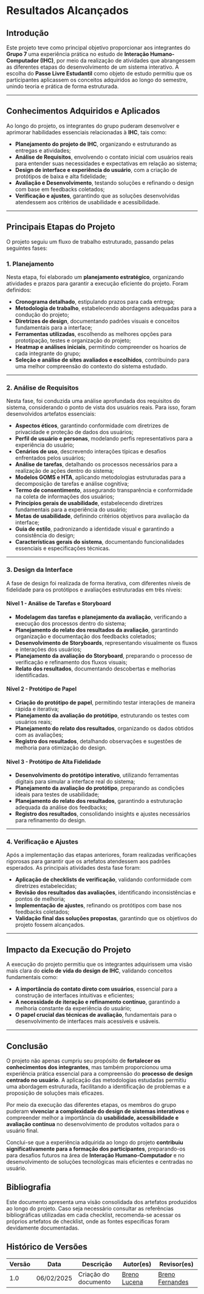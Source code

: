 # **Resultados Alcançados**

## **Introdução**
Este projeto teve como principal objetivo proporcionar aos integrantes do **Grupo 7** uma experiência prática no estudo de **Interação Humano-Computador (IHC)**, por meio da realização de atividades que abrangessem as diferentes etapas do desenvolvimento de um sistema interativo. A escolha do **Passe Livre Estudantil** como objeto de estudo permitiu que os participantes aplicassem os conceitos adquiridos ao longo do semestre, unindo teoria e prática de forma estruturada.

---

## **Conhecimentos Adquiridos e Aplicados**
Ao longo do projeto, os integrantes do grupo puderam desenvolver e aprimorar habilidades essenciais relacionadas à **IHC**, tais como:

- **Planejamento do projeto de IHC**, organizando e estruturando as entregas e atividades;
- **Análise de Requisitos**, envolvendo o contato inicial com usuários reais para entender suas necessidades e expectativas em relação ao sistema;
- **Design de interface e experiência do usuário**, com a criação de protótipos de baixa e alta fidelidade;
- **Avaliação e Desenvolvimento**, testando soluções e refinando o design com base em feedbacks coletados;
- **Verificação e ajustes**, garantindo que as soluções desenvolvidas atendessem aos critérios de usabilidade e acessibilidade.

---

## **Principais Etapas do Projeto**

O projeto seguiu um fluxo de trabalho estruturado, passando pelas seguintes fases:

### **1. Planejamento**
Nesta etapa, foi elaborado um **planejamento estratégico**, organizando atividades e prazos para garantir a execução eficiente do projeto. Foram definidos:

- **Cronograma detalhado**, estipulando prazos para cada entrega;
- **Metodologia de trabalho**, estabelecendo abordagens adequadas para a condução do projeto;
- **Diretrizes de design**, documentando padrões visuais e conceitos fundamentais para a interface;
- **Ferramentas utilizadas**, escolhendo as melhores opções para prototipação, testes e organização do projeto;
- **Heatmap e análises iniciais**, permitindo compreender os hoarios de cada integrante do grupo;
- **Seleção e análise de sites avaliados e escolhidos**, contribuindo para uma melhor compreensão do contexto do sistema estudado.

---

### **2. Análise de Requisitos**
Nesta fase, foi conduzida uma análise aprofundada dos requisitos do sistema, considerando o ponto de vista dos usuários reais. Para isso, foram desenvolvidos artefatos essenciais:

- **Aspectos éticos**, garantindo conformidade com diretrizes de privacidade e proteção de dados dos usuários;
- **Perfil de usuário e personas**, modelando perfis representativos para a experiência do usuário;
- **Cenários de uso**, descrevendo interações típicas e desafios enfrentados pelos usuários;
- **Análise de tarefas**, detalhando os processos necessários para a realização de ações dentro do sistema;
- **Modelos GOMS e HTA**, aplicando metodologias estruturadas para a decomposição de tarefas e análise cognitiva;
- **Termo de consentimento**, assegurando transparência e conformidade na coleta de informações dos usuários;
- **Princípios gerais de usabilidade**, estabelecendo diretrizes fundamentais para a experiência do usuário;
- **Metas de usabilidade**, definindo critérios objetivos para avaliação da interface;
- **Guia de estilo**, padronizando a identidade visual e garantindo a consistência do design;
- **Características gerais do sistema**, documentando funcionalidades essenciais e especificações técnicas.

---

### **3. Design da Interface**
A fase de design foi realizada de forma iterativa, com diferentes níveis de fidelidade para os protótipos e avaliações estruturadas em três níveis:

#### **Nível 1 - Análise de Tarefas e Storyboard**
- **Modelagem das tarefas e planejamento da avaliação**, verificando a execução dos processos dentro do sistema;
- **Planejamento do relato dos resultados da avaliação**, garantindo organização e documentação dos feedbacks coletados;
- **Desenvolvimento de Storyboards**, representando visualmente os fluxos e interações dos usuários;
- **Planejamento da avaliação do Storyboard**, preparando o processo de verificação e refinamento dos fluxos visuais;
- **Relato dos resultados**, documentando descobertas e melhorias identificadas.

#### **Nível 2 - Protótipo de Papel**
- **Criação do protótipo de papel**, permitindo testar interações de maneira rápida e iterativa;
- **Planejamento da avaliação do protótipo**, estruturando os testes com usuários reais;
- **Planejamento do relato dos resultados**, organizando os dados obtidos com as avaliações;
- **Registro dos resultados**, detalhando observações e sugestões de melhoria para otimização do design.

#### **Nível 3 - Protótipo de Alta Fidelidade**
- **Desenvolvimento do protótipo interativo**, utilizando ferramentas digitais para simular a interface real do sistema;
- **Planejamento da avaliação do protótipo**, preparando as condições ideais para testes de usabilidade;
- **Planejamento do relato dos resultados**, garantindo a estruturação adequada da análise dos feedbacks;
- **Registro dos resultados**, consolidando insights e ajustes necessários para refinamento do design.

---

### **4. Verificação e Ajustes**
Após a implementação das etapas anteriores, foram realizadas verificações rigorosas para garantir que os artefatos atendessem aos padrões esperados. As principais atividades desta fase foram:

- **Aplicação de checklists de verificação**, validando conformidade com diretrizes estabelecidas;
- **Revisão dos resultados das avaliações**, identificando inconsistências e pontos de melhoria;
- **Implementação de ajustes**, refinando os protótipos com base nos feedbacks coletados;
- **Validação final das soluções propostas**, garantindo que os objetivos do projeto fossem alcançados.

---

## **Impacto da Execução do Projeto**
A execução do projeto permitiu que os integrantes adquirissem uma visão mais clara do **ciclo de vida do design de IHC**, validando conceitos fundamentais como:

- **A importância do contato direto com usuários**, essencial para a construção de interfaces intuitivas e eficientes;
- **A necessidade de iteração e refinamento contínuo**, garantindo a melhoria constante da experiência do usuário;
- **O papel crucial das técnicas de avaliação**, fundamentais para o desenvolvimento de interfaces mais acessíveis e usáveis.

---

## **Conclusão**
O projeto não apenas cumpriu seu propósito de **fortalecer os conhecimentos dos integrantes**, mas também proporcionou uma experiência prática essencial para a compreensão do **processo de design centrado no usuário**. A aplicação das metodologias estudadas permitiu uma abordagem estruturada, facilitando a identificação de problemas e a proposição de soluções mais eficazes.

Por meio da execução das diferentes etapas, os membros do grupo puderam **vivenciar a complexidade do design de sistemas interativos** e compreender melhor a importância da **usabilidade, acessibilidade e avaliação contínua** no desenvolvimento de produtos voltados para o usuário final.

Conclui-se que a experiência adquirida ao longo do projeto **contribuiu significativamente para a formação dos participantes**, preparando-os para desafios futuros na área de **Interação Humano-Computador** e no desenvolvimento de soluções tecnológicas mais eficientes e centradas no usuário.


## Bibliografia

Este documento apresenta uma visão consolidada dos artefatos produzidos ao longo do projeto. Caso seja necessário consultar as referências bibliográficas utilizadas em cada checklist, recomenda-se acessar os próprios artefatos de checklist, onde as fontes específicas foram devidamente documentadas.




## Histórico de Versões

Versão  |   Data   | Descrição | Autor(es) | Revisor(es)
--------- | ------ | ------ | ---------- | ----------
 1.0 | 06/02/2025 | Criação do documento | [Breno Lucena](https://github.com/BrenoLUCO)| [Breno Fernandes](https://github.com/Brenofrds)
